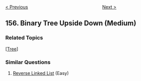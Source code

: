 <!--|This file generated by command(leetcode description); DO NOT EDIT.    |-->
<!--+----------------------------------------------------------------------+-->
<!--|@author    Openset <openset.wang@gmail.com>                           |-->
<!--|@link      https://github.com/openset                                 |-->
<!--|@home      https://github.com/openset/leetcode                        |-->
<!--+----------------------------------------------------------------------+-->

[< Previous](https://github.com/openset/leetcode/tree/master/problems/min-stack "Min Stack")
　　　　　　　　　　　　　　　　
[Next >](https://github.com/openset/leetcode/tree/master/problems/read-n-characters-given-read4 "Read N Characters Given Read4")

## 156. Binary Tree Upside Down (Medium)



### Related Topics
  [[Tree](https://github.com/openset/leetcode/tree/master/tag/tree/README.md)]

### Similar Questions
  1. [Reverse Linked List](https://github.com/openset/leetcode/tree/master/problems/reverse-linked-list) (Easy)
